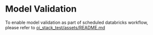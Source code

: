 # Model Validation
To enable model validation as part of scheduled databricks workflow, please refer to [oi_stack_test/assets/README.md](../assets/README.md)